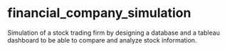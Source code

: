 # financial_company_simulation
Simulation of a stock trading firm by designing a database and a tableau dashboard to be able to compare and analyze stock information. 
